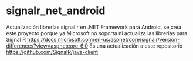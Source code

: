 # signalr_net_android
Actualización librerías signal r en .NET Framework para Android, se crea este proyecto porque ya Microsoft no soporta ni actualiza las librerias para Signal R
https://docs.microsoft.com/en-us/aspnet/core/signalr/version-differences?view=aspnetcore-6.0
Es una actualización a este repositorio https://github.com/SignalR/java-client

